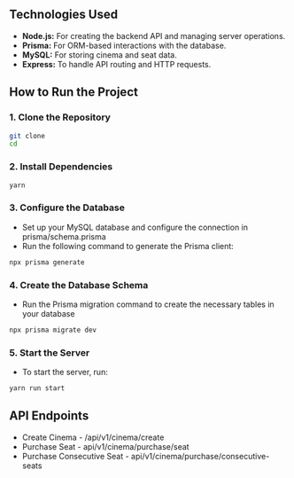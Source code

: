 ## **Technologies Used**
- **Node.js:** For creating the backend API and managing server operations.
- **Prisma:** For ORM-based interactions with the database.
- **MySQL:** For storing cinema and seat data.
- **Express:** To handle API routing and HTTP requests.

## **How to Run the Project**

### 1. **Clone the Repository**

```bash
git clone 
cd 
```

### 2. **Install Dependencies**
```bash
yarn
```
### 3. **Configure the Database**
- Set up your MySQL database and configure the connection in prisma/schema.prisma
- Run the following command to generate the Prisma client:
```bash
npx prisma generate
```

### 4. **Create the Database Schema**
- Run the Prisma migration command to create the necessary tables in your database
```bash
npx prisma migrate dev
```

### 5. **Start the Server**
- To start the server, run:
```bash
yarn run start
```

## **API Endpoints**

- Create Cinema - /api/v1/cinema/create
- Purchase Seat - api/v1/cinema/purchase/seat
- Purchase Consecutive Seat - api/v1/cinema/purchase/consecutive-seats